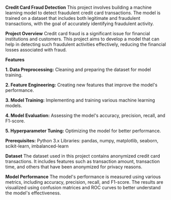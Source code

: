 **Credit Card Fraud Detection**
This project involves building a machine learning model to detect fraudulent credit card transactions. The model is trained on a dataset that includes both legitimate and fraudulent transactions, with the goal of accurately identifying fraudulent activity.

**Project Overview**
Credit card fraud is a significant issue for financial institutions and customers. This project aims to develop a model that can help in detecting such fraudulent activities effectively, reducing the financial losses associated with fraud.

**Features**

**1. Data Preprocessing:** Cleaning and preparing the dataset for model training.

**2. Feature Engineering:** Creating new features that improve the model's performance.

**3. Model Training:** Implementing and training various machine learning models.

**4. Model Evaluation:** Assessing the model's accuracy, precision, recall, and F1-score.

**5. Hyperparameter Tuning:** Optimizing the model for better performance.

**Prerequisites:**
Python 3.x
Libraries: pandas, numpy, matplotlib, seaborn, scikit-learn, imbalanced-learn

**Dataset**
The dataset used in this project contains anonymized credit card transactions. It includes features such as transaction amount, transaction time, and others that have been anonymized for privacy reasons.

**Model Performance**
The model's performance is measured using various metrics, including accuracy, precision, recall, and F1-score. The results are visualized using confusion matrices and ROC curves to better understand the model's effectiveness.



